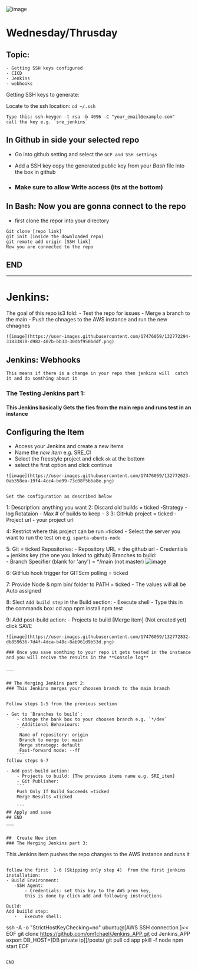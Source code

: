 
![image](https://user-images.githubusercontent.com/17476059/132772181-7fdfacdd-0467-4c07-ab98-dbffd1380313.png)



# Wednesday/Thrusday 
## Topic:
    - Getting SSH keys configured
    - CICD
    - Jenkins
    - webhooks 
     
Getting SSH keys to generate:

Locate to the ssh location:  `cd ~/.ssh`
```
Type this: ssh-keygen -t rsa -b 4096 -C "your_email@example.com"
call the key e.g. `sre_jenkins`
```
## In Github in side your selected repo
- Go into github setting and select the `GCP and SSH settings` 

- Add a SSH key copy the generated public key from your *Bash* file into the box in github
- ###  Make sure to allow **Write** access  (its at the bottom) 

## In Bash: Now you are gonna connect to the repo 
-  first clone the repor into your directory

 ```
 Git clone [repo link]
 git init (inside the downloaded repo)
 git remote add origin [SSH link]
 Now you are connected to the repo
```
## END
___

# Jenkins:


The goal of this repo is3 fold:
    - Test the repo for issues 
    - Merge a branch to the main 
    - Push the chnages to the AWS instance and run the new chnagnes 
```
![image](https://user-images.githubusercontent.com/17476059/132772294-31833870-d982-407b-bb33-30dbf950bddf.png)

```
## Jenkins: Webhooks 
` This means if there is a change in your repo then jenkins will 
catch it and do somthing about it
`

### The Testing Jenkins part 1:
#### This Jenkins basically Gets the fies from the main repo and runs test in an instance

## Configuring the Item

- Access your Jenkins and create a new items
- Name the *new item* e.g. SRE_CI
- Select the freestyle project and click `ok` at the bottom
- select the first option and click continue 
```
![image](https://user-images.githubusercontent.com/17476059/132772623-0ab358ea-19f4-4cc4-be99-73c08f5b5a8e.png)


Set the configuration as described below 
```
1: Description: anything you want
2: Discard old builds = ticked 
    -Strategy
        - log Rotataion
    - Max # of builds to keep
        - 3
3: GitHub project = ticked
    -Project url
        - your project url

4: Restrict where this project can be run =ticked
    - Select the server you want to run the test on e.g. `sparta-ubuntu-node`

5: Git = ticked
    Repositories:
        - Repository URL = the github url
        - Credentials = jenkins key (the one you linked to github) 
    Branches to build:    
        - Branch Specifier (blank for 'any') = */main (not master)
 ![image](https://user-images.githubusercontent.com/17476059/132772780-7b050e3f-0e97-4290-bfa7-ae73117e72ed.png)

6: GitHub hook trigger for GITScm polling = ticked

7: Provide Node & npm bin/ folder to PATH = ticked 
    - The values will all be Auto assigned 

8: Slect `Add build step` in the Build section:
    - Execute shell
    - Type this in the commands box:
        cd app
        npm install 
        npm test   
        
9: Add post-build action:
    - Projects to build [Merge item] (Not created yet)
click SAVE    
```
![image](https://user-images.githubusercontent.com/17476059/132772832-db859636-7d4f-4dca-b48c-8ab961d9b53d.png)

### Once you save somthing to your repo it gets tested in the instance and you will recive the results in the **Console log**

___


## The Merging Jenkins part 2:
### This Jenkins merges your choosen branch to the main branch 


Follow steps 1-5 from the previous section 

- Get to `Branches to build`:
    - change the bank box to your choosen branch e.g. `*/dev`
    - Additional Behaviours:
    ```
     Name of repository: origin
     Branch to merge to: main
     Merge strategy: default
     Fast-forward mode: --ff
    ```
follow steps 6-7

- Add post-build action:
    - Projects to build: [The previous items name e.g. SRE_item]
    - Git Publisher:
    ```
    Push Only If Build Succeeds =ticked
    Merge Results =ticked

    ```
## Apply and save 
## END 
___


##  Create New item 
### The Merging Jenkins part 3:
 ```
 This Jenkins item pushes the repo changes to the AWS instance and runs it
 ```

follow the first  1-6 (Skipping only step 4)  from the first jenkins installation:
- Build Environment:
    -SSH Agent:
        - Credentials: set this key to the AWS prem key, 
        this is done by click add and following instructions 

Build:
Add buiild step: 
    -   Execute shell:
```
ssh -A -o "StrictHostKeyChecking=no" ubuntu@[AWS SSH connection ]<< EOF
git clone https://github.com/om1chael/Jenkins_APP.git
cd Jenkins_APP
export DB_HOST=[DB private ip]]/posts/
git pull 
cd app
pkill -f node
npm start 
EOF

```

END
